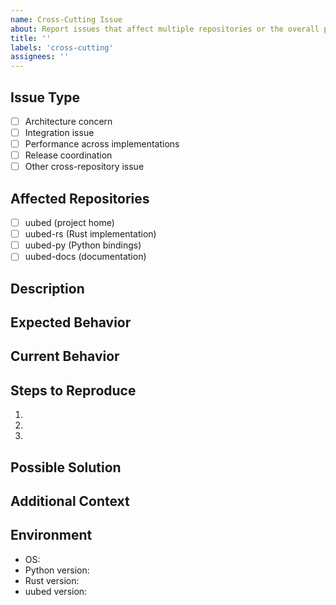 ```yaml
---
name: Cross-Cutting Issue
about: Report issues that affect multiple repositories or the overall project
title: ''
labels: 'cross-cutting'
assignees: ''
---
```


## Issue Type
<!-- Select the type of issue -->
- [ ] Architecture concern
- [ ] Integration issue
- [ ] Performance across implementations
- [ ] Release coordination
- [ ] Other cross-repository issue

## Affected Repositories
<!-- Check all that apply -->
- [ ] uubed (project home)
- [ ] uubed-rs (Rust implementation)
- [ ] uubed-py (Python bindings)
- [ ] uubed-docs (documentation)

## Description
<!-- Provide a clear and concise description of the issue -->

## Expected Behavior
<!-- Describe what you expected to happen -->

## Current Behavior
<!-- Describe what actually happens -->

## Steps to Reproduce
<!-- If applicable, provide steps to reproduce the issue -->
1. 
2. 
3. 

## Possible Solution
<!-- Optional: Suggest a fix or reason for the issue -->

## Additional Context
<!-- Add any other context, screenshots, or examples -->

## Environment
<!-- If relevant, provide environment details -->
- OS: 
- Python version: 
- Rust version: 
- uubed version: